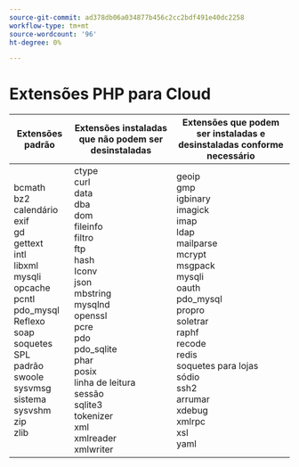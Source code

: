 ```yaml
---
source-git-commit: ad378db06a034877b456c2cc2bdf491e40dc2258
workflow-type: tm+mt
source-wordcount: '96'
ht-degree: 0%

---
```

# Extensões PHP para Cloud

<table style="table-layout:auto">
    <thead>
      <tr>
        <th>
            Extensões padrão
        </th>
        <th>
            Extensões instaladas que não podem ser desinstaladas
        </th>
        <th>
            Extensões que podem ser instaladas e desinstaladas conforme necessário
        </th>
      </tr>
    </thead>
    <tbody>
        <tr>
            <td>
                bcmath<br>
                bz2<br>
                calendário<br>
                exif<br>
                gd<br>
                gettext<br>
                intl<br>
                libxml<br>
                mysqli<br>
                opcache<br>
                pcntl<br>
                pdo_mysql<br>
                Reflexo<br>
                soap<br>
                soquetes<br>
                SPL<br>
                padrão<br>
                swoole<br>
                sysvmsg<br>
                sistema<br>
                sysvshm<br>
                zip<br>
                zlib<br>
            </td>
            <td>
                ctype<br>
                curl<br>
                data<br>
                dba<br>
                dom<br>
                fileinfo<br>
                filtro<br>
                ftp<br>
                hash<br>
                Iconv<br>
                json<br>
                mbstring<br>
                mysqlnd<br>
                openssl<br>
                pcre<br>
                pdo<br>
                pdo_sqlite<br>
                phar<br>
                posix<br>
                linha de leitura<br>
                sessão<br>
                sqlite3<br>
                tokenizer<br>
                xml<br>
                xmlreader<br>
                xmlwriter<br>
            </td>
            <td>
                geoip<br>
                gmp<br>
                igbinary<br>
                imagick<br>
                imap<br>
                ldap<br>
                mailparse<br>
                mcrypt<br>
                msgpack<br>
                mysqli<br>
                oauth<br>
                pdo_mysql<br>
                propro<br>
                soletrar<br>
                raphf<br>
                recode<br>
                redis<br>
                soquetes para lojas<br>
                sódio<br>
                ssh2<br>
                arrumar<br>
                xdebug<br>
                xmlrpc<br>
                xsl<br>
                yaml<br>
            </td>
        </tr>
    </tbody>
</table>
